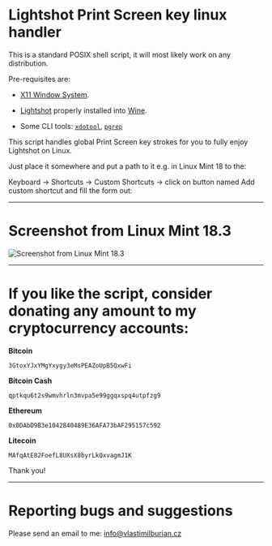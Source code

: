 # Lightshot Print Screen key linux handler

This is a standard POSIX shell script, it will most likely work on any distribution.

Pre-requisites are:

- [X11 Window System](https://en.wikipedia.org/wiki/X_Window_System).

- [Lightshot](https://app.prntscr.com/en/wine-lightshot.html) properly installed into [Wine](https://www.winehq.org/).

- Some CLI tools: [`xdotool`](http://manpages.ubuntu.com/manpages/xenial/man1/xdotool.1.html), [`pgrep`](https://linux.die.net/man/1/pgrep)

This script handles global Print Screen key strokes for you to fully enjoy Lightshot on Linux.

Just place it somewhere and put a path to it e.g. in Linux Mint 18 to the:

Keyboard -> Shortcuts -> Custom Shortcuts -> click on button named Add custom shortcut and fill the form out:

----------------------------------------

# Screenshot from Linux Mint 18.3

![Screenshot from Linux Mint 18.3](https://www.vlastimilburian.cz/images/lightshot_print_screen.png)

----------------------------------------

# If you like the script, consider donating any amount to my cryptocurrency accounts:

**Bitcoin**
```
3GtoxYJxYMgYxygy3eMsPEAZoUpB5QxwFi
```

**Bitcoin Cash**
```
qptkqu6t2s9wmvhrln3mvpa5e99ggqxspq4utpfzg9
```

**Ethereum**
```
0x0DAbD9B3e1042840489E36AFA73bAF295157c592
```

**Litecoin**
```
MAfqAtE82FoefL8UXsX8byrLkQxvagmJ1K
```

Thank you!

----------------------------------------

# Reporting bugs and suggestions

Please send an email to me: info@vlastimilburian.cz
